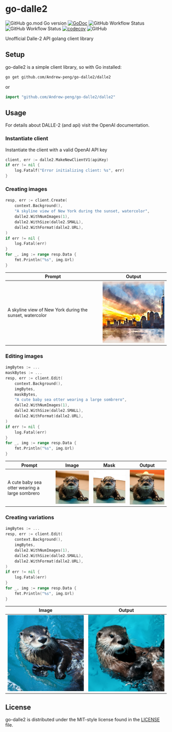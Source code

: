 # go-dalle2 #

![GitHub go.mod Go version](https://img.shields.io/github/go-mod/go-version/Andrew-peng/go-dalle2)
[![GoDoc](https://img.shields.io/static/v1?label=godoc&message=reference&color=blue)](https://pkg.go.dev/github.com/Andrew-peng/go-dalle2/dalle2)
![GitHub Workflow Status](https://img.shields.io/github/actions/workflow/status/Andrew-peng/go-dalle2/lint.yaml?label=lint)
![GitHub Workflow Status](https://img.shields.io/github/actions/workflow/status/Andrew-peng/go-dalle2/test.yaml?label=test)
[![codecov](https://codecov.io/gh/Andrew-peng/go-dalle2/branch/master/graph/badge.svg?token=RKA5UFHKS0)](https://codecov.io/gh/Andrew-peng/go-dalle2)
![GitHub](https://img.shields.io/github/license/Andrew-peng/go-dalle2?color=blue)

Unofficial Dalle-2 API golang client library

## Setup ##

go-dalle2 is a simple client library, so with Go installed:

```bash
go get github.com/Andrew-peng/go-dalle2/dalle2
```

or

```go
import "github.com/Andrew-peng/go-dalle2/dalle2"
```

## Usage ##

For details about DALLE-2 (and api) visit the OpenAI documentation.

### Instantiate client ###

Instantiate the client with a valid OpenAI API key

```go
client, err := dalle2.MakeNewClientV1(apiKey)
if err != nil {
    log.Fatalf("Error initializing client: %s", err)
}
```

### Creating images ###

```go
resp, err := client.Create(
    context.Background(),
    "A skyline view of New York during the sunset, watercolor",
    dalle2.WithNumImages(1),
    dalle2.WithSize(dalle2.SMALL),
    dalle2.WithFormat(dalle2.URL),
)
if err != nil {
    log.Fatal(err)
}
for _, img := range resp.Data {
    fmt.Println("%s", img.Url)
}
```

| Prompt | Output |
| --- | --- |
| A skyline view of New York during the sunset, watercolor | ![A skyline view of New York during the sunset, watercolor](examples/image/output.png) |

### Editing images ###

```go
imgBytes := ...
maskBytes := ...
resp, err := client.Edit(
    context.Background(),
    imgBytes,
    maskBytes,
    "A cute baby sea otter wearing a large sombrero",
    dalle2.WithNumImages(1),
    dalle2.WithSize(dalle2.SMALL),
    dalle2.WithFormat(dalle2.URL),
)
if err != nil {
    log.Fatal(err)
}
for _, img := range resp.Data {
    fmt.Println("%s", img.Url)
}
```

| Prompt | Image | Mask | Output |
| --- | --- | --- | --- |
| A cute baby sea otter wearing a large sombrero | ![otter](examples/edit/otter.png) | ![mask](examples/edit/mask.png) | ![A cute baby sea otter wearing a large sombrero](examples/edit/output.png) |

### Creating variations ###

```go
imgBytes := ...
resp, err := client.Edit(
    context.Background(),
    imgBytes,
    dalle2.WithNumImages(1),
    dalle2.WithSize(dalle2.SMALL),
    dalle2.WithFormat(dalle2.URL),
)
if err != nil {
    log.Fatal(err)
}
for _, img := range resp.Data {
    fmt.Println("%s", img.Url)
}
```

| Image | Output |
| --- | --- |
| ![otter](examples/variations/otter.png) | ![output variation](examples/variations/output.png) |

## License ##

go-dalle2 is distributed under the MIT-style license found in the [LICENSE](./LICENSE)
file.
